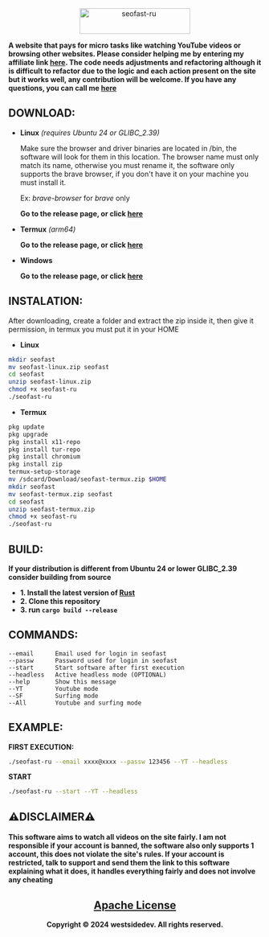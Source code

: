 <div align="center">
  <a href='https://seo-fast.ru/?r=3060386' target='_blank'><img src='https://seo-fast.ru/site_banners/img/banner88x31.gif' width='220' height='51' border='0' alt='seofast-ru' /></a>
</div>

        
**A website that pays for micro tasks like watching YouTube videos or browsing other websites. Please consider helping me by entering my affiliate link [here](https://seo-fast.ru/?r=3060386). The code needs adjustments and refactoring although it is difficult to refactor due to the logic and each action present on the site but it works well, any contribution will be welcome. If you have any questions, you can call me [here](https://t.me/westsidedev)**

<h2>DOWNLOAD:</h2>

+ **Linux** *(requires Ubuntu 24 or GLIBC_2.39)*

  Make sure the browser and driver binaries are located in /bin, the software will look for them in this location. The browser name must only match its name, otherwise you must rename it, the software only supports the brave browser, if you don't have it on your machine you must install it.

  Ex: *brave-browser* for *brave* only

  **Go to the release page, or click [here](https://github.com/westsidedev/seofast-ru/releases)**

+ **Termux** *(arm64)*

  **Go to the release page, or click [here](https://github.com/westsidedev/seofast-ru/releases)**

+ **Windows**

  **Go to the release page, or click [here](https://github.com/westsidedev/seofast-ru/releases)**

<h2>INSTALATION:</h2>

After downloading, create a folder and extract the zip inside it, then give it permission, in termux you must put it in your HOME

+ **Linux**

```bash
mkdir seofast
mv seofast-linux.zip seofast
cd seofast
unzip seofast-linux.zip
chmod +x seofast-ru
./seofast-ru
```

+ **Termux**

```bash
pkg update 
pkg upgrade 
pkg install x11-repo 
pkg install tur-repo 
pkg install chromium
pkg install zip
termux-setup-storage
mv /sdcard/Download/seofast-termux.zip $HOME
mkdir seofast
mv seofast-termux.zip seofast
cd seofast
unzip seofast-termux.zip
chmod +x seofast-ru
./seofast-ru
```
  
<h2>BUILD:</h2>

**If your distribution is different from Ubuntu 24 or lower GLIBC_2.39 consider building from source**

+ **1. Install the latest version of [Rust](https://www.rust-lang.org/tools/install)**
+ **2. Clone this repository**
+ **3. run `cargo build --release`**

<h2>COMMANDS:</h5>

```
--email      Email used for login in seofast
--passw      Password used for login in seofast
--start      Start software after first execution
--headless   Active headless mode (OPTIONAL)
--help       Show this message
--YT         Youtube mode
--SF         Surfing mode
--All        Youtube and surfing mode
```
<h2>EXAMPLE:</h5>

**FIRST EXECUTION:**

```bash
./seofast-ru --email xxxx@xxxx --passw 123456 --YT --headless
```

**START**

```bash
./seofast-ru --start --YT --headless
```

<h2>⚠️DISCLAIMER⚠️</h2>
<h4>This software aims to watch all videos on the site fairly. I am not responsible if your account is banned, the software also only supports 1 account, this does not violate the site's rules. If your account is restricted, talk to support and send them the link to this software explaining what it does, it handles everything fairly and does not involve any cheating</h4>

<h2 align="center"><a href="LICENSE.txt">Apache License</a></h2>
<div align="center"><b>Copyright &copy; 2024 westsidedev. All rights reserved.</b></div>

